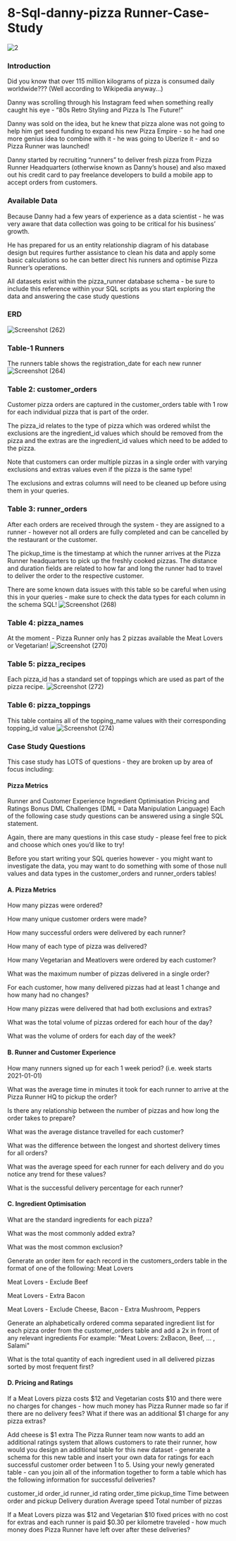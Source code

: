 # 8-Sql-danny-pizza Runner-Case-Study

![2](https://user-images.githubusercontent.com/72690313/133872499-a17e050d-bb62-4b05-b3d0-d16c1af645b3.png)
### Introduction
Did you know that over 115 million kilograms of pizza is consumed daily worldwide??? (Well according to Wikipedia anyway…)

Danny was scrolling through his Instagram feed when something really caught his eye - “80s Retro Styling and Pizza Is The Future!”

Danny was sold on the idea, but he knew that pizza alone was not going to help him get seed funding to expand his new Pizza Empire - so he had one more genius idea to combine with it - he was going to Uberize it - and so Pizza Runner was launched!

Danny started by recruiting “runners” to deliver fresh pizza from Pizza Runner Headquarters (otherwise known as Danny’s house) and also maxed out his credit card to pay freelance developers to build a mobile app to accept orders from customers.

### Available Data
Because Danny had a few years of experience as a data scientist - he was very aware that data collection was going to be critical for his business’ growth.

He has prepared for us an entity relationship diagram of his database design but requires further assistance to clean his data and apply some basic calculations so he can better direct his runners and optimise Pizza Runner’s operations.

All datasets exist within the pizza_runner database schema - be sure to include this reference within your SQL scripts as you start exploring the data and answering the case study questions
### ERD
![Screenshot (262)](https://user-images.githubusercontent.com/72690313/133872904-fcade179-3579-46bf-a61a-3dc9a24c528a.png)
### Table-1 Runners
The runners table shows the registration_date for each new runner
![Screenshot (264)](https://user-images.githubusercontent.com/72690313/133872934-45783dcf-8be7-4c98-9ef5-565fbf86fda9.png)
### Table 2: customer_orders
Customer pizza orders are captured in the customer_orders table with 1 row for each individual pizza that is part of the order.

The pizza_id relates to the type of pizza which was ordered whilst the exclusions are the ingredient_id values which should be removed from the pizza and the extras are the ingredient_id values which need to be added to the pizza.

Note that customers can order multiple pizzas in a single order with varying exclusions and extras values even if the pizza is the same type!

The exclusions and extras columns will need to be cleaned up before using them in your queries.
### Table 3: runner_orders
After each orders are received through the system - they are assigned to a runner - however not all orders are fully completed and can be cancelled by the restaurant or the customer.

The pickup_time is the timestamp at which the runner arrives at the Pizza Runner headquarters to pick up the freshly cooked pizzas. The distance and duration fields are related to how far and long the runner had to travel to deliver the order to the respective customer.

There are some known data issues with this table so be careful when using this in your queries - make sure to check the data types for each column in the schema SQL!
![Screenshot (268)](https://user-images.githubusercontent.com/72690313/133873135-d9f1f4cb-3e3f-4cf6-b1b7-926c4f403f4d.png)


### Table 4: pizza_names
At the moment - Pizza Runner only has 2 pizzas available the Meat Lovers or Vegetarian!
![Screenshot (270)](https://user-images.githubusercontent.com/72690313/133873162-690cf570-2ccf-4a12-b401-fdbf36ebb2f2.png)

### Table 5: pizza_recipes
Each pizza_id has a standard set of toppings which are used as part of the pizza recipe.
![Screenshot (272)](https://user-images.githubusercontent.com/72690313/133873181-1b9edaf9-7c5e-45ba-83e6-dcb6872dc528.png)

### Table 6: pizza_toppings
This table contains all of the topping_name values with their corresponding topping_id value
![Screenshot (274)](https://user-images.githubusercontent.com/72690313/133873204-2e11324b-89b3-4618-9b5f-de67358fe11e.png)


### Case Study Questions
This case study has LOTS of questions - they are broken up by area of focus including:

#### Pizza Metrics
Runner and Customer Experience
Ingredient Optimisation
Pricing and Ratings
Bonus DML Challenges (DML = Data Manipulation Language)
Each of the following case study questions can be answered using a single SQL statement.

Again, there are many questions in this case study - please feel free to pick and choose which ones you’d like to try!

Before you start writing your SQL queries however - you might want to investigate the data, you may want to do something with some of those null values and data types in the customer_orders and runner_orders tables!

#### A. Pizza Metrics
How many pizzas were ordered?

How many unique customer orders were made?

How many successful orders were delivered by each runner?

How many of each type of pizza was delivered?

How many Vegetarian and Meatlovers were ordered by each customer?

What was the maximum number of pizzas delivered in a single order?


For each customer, how many delivered pizzas had at least 1 change and how many had no changes?

How many pizzas were delivered that had both exclusions and extras?


What was the total volume of pizzas ordered for each hour of the day?

What was the volume of orders for each day of the week?

#### B. Runner and Customer Experience

How many runners signed up for each 1 week period? (i.e. week starts 2021-01-01)

What was the average time in minutes it took for each runner to arrive at the Pizza Runner HQ to pickup the order?

Is there any relationship between the number of pizzas and how long the order takes to prepare?

What was the average distance travelled for each customer?

What was the difference between the longest and shortest delivery times for all orders?

What was the average speed for each runner for each delivery and do you notice any trend for these values?

What is the successful delivery percentage for each runner?

#### C. Ingredient Optimisation

What are the standard ingredients for each pizza?

What was the most commonly added extra?

What was the most common exclusion?

Generate an order item for each record in the customers_orders table in the format of one of the following:
Meat Lovers

Meat Lovers - Exclude Beef

Meat Lovers - Extra Bacon

Meat Lovers - Exclude Cheese, Bacon - Extra Mushroom, Peppers

Generate an alphabetically ordered comma separated ingredient list for each pizza order from the customer_orders table and add a 2x in front of any relevant ingredients
For example: "Meat Lovers: 2xBacon, Beef, ... , Salami"

What is the total quantity of each ingredient used in all delivered pizzas sorted by most frequent first?

#### D. Pricing and Ratings
If a Meat Lovers pizza costs $12 and Vegetarian costs $10 and there were no charges for changes - how much money has Pizza Runner made so far if there are no delivery fees?
What if there was an additional $1 charge for any pizza extras?

Add cheese is $1 extra
The Pizza Runner team now wants to add an additional ratings system that allows customers to rate their runner, how would you design an additional table for this new dataset - generate a schema for this new table and insert your own data for ratings for each successful customer order between 1 to 5.
Using your newly generated table - can you join all of the information together to form a table which has the following information for successful deliveries?

customer_id
order_id
runner_id
rating
order_time
pickup_time
Time between order and pickup
Delivery duration
Average speed
Total number of pizzas

If a Meat Lovers pizza was $12 and Vegetarian $10 fixed prices with no cost for extras and each runner is paid $0.30 per kilometre traveled - how much money does Pizza Runner have left over after these deliveries?
